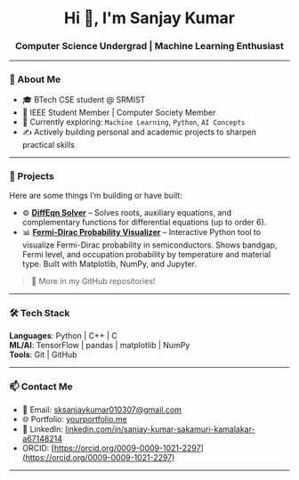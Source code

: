 <h1 align="center">Hi 👋, I'm Sanjay Kumar</h1>
<h3 align="center">Computer Science Undergrad | Machine Learning Enthusiast</h3>

---

### 🔧 About Me

- 🎓 BTech CSE student @ SRMIST  
- 📌 IEEE Student Member | Computer Society Member  
- 🧠 Currently exploring: `Machine Learning`, `Python`, `AI Concepts`  
- ✍️ Actively building personal and academic projects to sharpen practical skills  

---

### 🧪 Projects

Here are some things I’m building or have built:

- ⚙️ **[DiffEqn Solver](#)** – Solves roots, auxiliary equations, and complementary functions for differential equations (up to order 6).  
- 📊 **[Fermi-Dirac Probability Visualizer](#)** – Interactive Python tool to visualize Fermi-Dirac probability in semiconductors. Shows bandgap, Fermi level, and occupation probability by temperature and material type. Built with Matplotlib, NumPy, and Jupyter.

> 📌 More in my GitHub repositories!

---

### 🛠️ Tech Stack

**Languages**: Python | C++ | C  
**ML/AI**: TensorFlow | pandas | matplotlib | NumPy  
**Tools**: Git | GitHub  

---

### 📫 Contact Me

- 📧 Email: [sksanjaykumar010307@gmail.com](mailto:sksanjaykumar010307@gmail.com)  
- 🌐 Portfolio: [yourportfolio.me](#)  
- 🔗 LinkedIn: [linkedin.com/in/sanjay-kumar-sakamuri-kamalakar-a67148214](https://linkedin.com/in/sanjay-kumar-sakamuri-kamalakar-a67148214)
- ORCID: [https://orcid.org/0009-0009-1021-2297](https://orcid.org/0009-0009-1021-2297)

---



